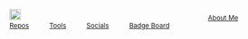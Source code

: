 <div>
    <a href="https://defalt.pages.dev"><img src="https://i.imgur.com/liLXLkn.png" height="20"></a>&nbsp;&nbsp;&nbsp;&nbsp;&nbsp;&nbsp;&nbsp;&nbsp;&nbsp;&nbsp;&nbsp;&nbsp;&nbsp;&nbsp;&nbsp;&nbsp;&nbsp;&nbsp;&nbsp;&nbsp;&nbsp;&nbsp;&nbsp;&nbsp;&nbsp;&nbsp;&nbsp;&nbsp;&nbsp;&nbsp;&nbsp;&nbsp;&nbsp;&nbsp;&nbsp;&nbsp;&nbsp;&nbsp;&nbsp;&nbsp;&nbsp;&nbsp;&nbsp;&nbsp;&nbsp;&nbsp;&nbsp;&nbsp;&nbsp;&nbsp;&nbsp;&nbsp;&nbsp;&nbsp;&nbsp;&nbsp;&nbsp;&nbsp;&nbsp;&nbsp;&nbsp;&nbsp;&nbsp;&nbsp;&nbsp;&nbsp;&nbsp;&nbsp;&nbsp;&nbsp;&nbsp;&nbsp;&nbsp;&nbsp;&nbsp;&nbsp;&nbsp;&nbsp;&nbsp;&nbsp;&nbsp;&nbsp;&nbsp;
    <small>
    <a href="#About Me">About Me</a>&nbsp;&nbsp;&nbsp;&nbsp;&nbsp;&nbsp;&nbsp;&nbsp;&nbsp;&nbsp;
    <a href="Repos">Repos</a>&nbsp;&nbsp;&nbsp;&nbsp;&nbsp;&nbsp;&nbsp;&nbsp;&nbsp;&nbsp;
    <a href="Tools">Tools</a>&nbsp;&nbsp;&nbsp;&nbsp;&nbsp;&nbsp;&nbsp;&nbsp;&nbsp;&nbsp;
    <a href="#Socials">Socials</a>&nbsp;&nbsp;&nbsp;&nbsp;&nbsp;&nbsp;&nbsp;&nbsp;&nbsp;&nbsp;
    <a href="#Badges">Badge Board</a>
</div>
